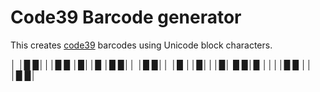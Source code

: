 Code39 Barcode generator
===

This creates [code39](https://en.wikipedia.org/wiki/Code_39)
barcodes using Unicode block characters.


│  │█ █│││█ █  │█││█  │█ █││  │█ █││  │█  ││█│││█│  █ █│█  ││││█ █  ││  │█ █│
